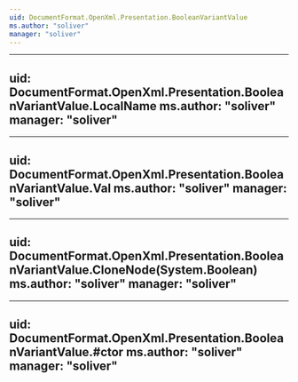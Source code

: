 ```yaml
---
uid: DocumentFormat.OpenXml.Presentation.BooleanVariantValue
ms.author: "soliver"
manager: "soliver"
---
```


---
uid: DocumentFormat.OpenXml.Presentation.BooleanVariantValue.LocalName
ms.author: "soliver"
manager: "soliver"
---

---
uid: DocumentFormat.OpenXml.Presentation.BooleanVariantValue.Val
ms.author: "soliver"
manager: "soliver"
---

---
uid: DocumentFormat.OpenXml.Presentation.BooleanVariantValue.CloneNode(System.Boolean)
ms.author: "soliver"
manager: "soliver"
---

---
uid: DocumentFormat.OpenXml.Presentation.BooleanVariantValue.#ctor
ms.author: "soliver"
manager: "soliver"
---
